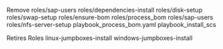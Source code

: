 


Remove 
roles/sap-users
roles/dependencies-install
roles/disk-setup
roles/swap-setup
roles/ensure-bom
roles/process_bom
roles/sap-users
roles/nfs-server-setup
playbook_process_bom.yaml
playbook_install_scs




Retires Roles
linux-jumpboxes-install
windows-jumpboxes-install



